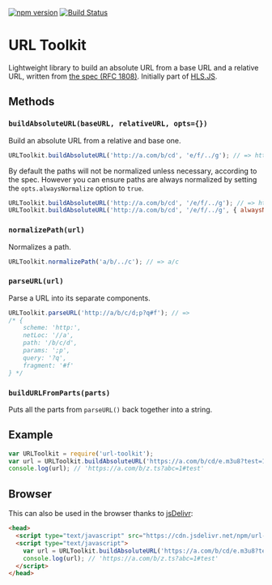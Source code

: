 [![npm version](https://badge.fury.io/js/url-toolkit.svg)](https://badge.fury.io/js/url-toolkit)
[![Build Status](https://travis-ci.org/tjenkinson/url-toolkit.svg?branch=master)](https://travis-ci.org/tjenkinson/url-toolkit)

# URL Toolkit
Lightweight library to build an absolute URL from a base URL and a relative URL, written from [the spec (RFC 1808)](https://tools.ietf.org/html/rfc1808). Initially part of [HLS.JS](https://github.com/dailymotion/hls.js).

## Methods

### `buildAbsoluteURL(baseURL, relativeURL, opts={})`
Build an absolute URL from a relative and base one.

```javascript
URLToolkit.buildAbsoluteURL('http://a.com/b/cd', 'e/f/../g'); // => http://a.com/b/e/g
```

By default the paths will not be normalized unless necessary, according to the spec. However you can ensure paths are always normalized by setting the `opts.alwaysNormalize` option to `true`.

```javascript
URLToolkit.buildAbsoluteURL('http://a.com/b/cd', '/e/f/../g'); // => http://a.com/e/f/../g
URLToolkit.buildAbsoluteURL('http://a.com/b/cd', '/e/f/../g', { alwaysNormalize: true }); // => http://a.com/e/g
```
### `normalizePath(url)`
Normalizes a path.

```javascript
URLToolkit.normalizePath('a/b/../c'); // => a/c
```

### `parseURL(url)`
Parse a URL into its separate components.

```javascript
URLToolkit.parseURL('http://a/b/c/d;p?q#f'); // =>
/* {
	scheme: 'http:',
	netLoc: '//a',
	path: '/b/c/d',
	params: ';p',
	query: '?q',
	fragment: '#f'
} */
```

### `buildURLFromParts(parts)`
Puts all the parts from `parseURL()` back together into a string.

## Example
```javascript
var URLToolkit = require('url-toolkit');
var url = URLToolkit.buildAbsoluteURL('https://a.com/b/cd/e.m3u8?test=1#something', '../z.ts?abc=1#test');
console.log(url); // 'https://a.com/b/z.ts?abc=1#test'
```

## Browser
This can also be used in the browser thanks to [jsDelivr](https://github.com/jsdelivr/jsdelivr):
```html
<head>
  <script type="text/javascript" src="https://cdn.jsdelivr.net/npm/url-toolkit@2"></script>
  <script type="text/javascript">
    var url = URLToolkit.buildAbsoluteURL('https://a.com/b/cd/e.m3u8?test=1#something', '../z.ts?abc=1#test');
    console.log(url); // 'https://a.com/b/z.ts?abc=1#test'
  </script>
</head>
```
